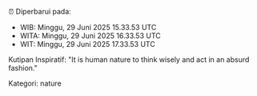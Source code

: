 ⏰ Diperbarui pada:
- WIB: Minggu, 29 Juni 2025 15.33.53 UTC
- WITA: Minggu, 29 Juni 2025 16.33.53 UTC
- WIT: Minggu, 29 Juni 2025 17.33.53 UTC

Kutipan Inspiratif:
"It is human nature to think wisely and act in an absurd fashion."


Kategori: nature

